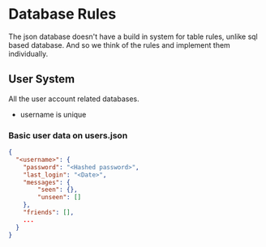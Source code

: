# Database Rules
The json database doesn't have a build in system for table rules,
unlike sql based database. And so we think of the rules and implement them individually.

## User System
All the user account related databases.

* username is unique

### Basic user data on users.json

```json
{
  "<username>": {
    "password": "<Hashed password>",
    "last_login": "<Date>",
    "messages": {
        "seen": {},
        "unseen": []
    },
    "friends": [],
    ...
  }
}
```
